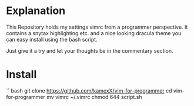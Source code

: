 # Explanation
This Repository holds my settings vimrc from a programmer perspective. It contains a snytax highlighting etc. and a nice looking dracula theme you can easy install using the bash script.

Just give it a try and let your thoughts be in the commentary section.

# Install
`` bash
git clone https://github.com/kamexX/vim-for-programmer
cd vim-for-programmer
mv vimrc ~/.vimrc
chmod 644 script.sh
```
